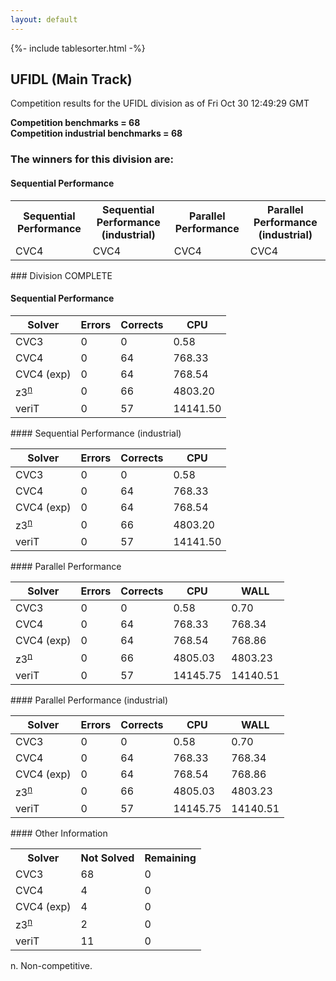 ```yaml
---
layout: default
---
```

{%- include tablesorter.html -%}

##  UFIDL (Main Track)

Competition results for the UFIDL division as of Fri Oct 30 12:49:29 GMT

**Competition benchmarks = 68** 
**<br/>Competition industrial benchmarks = 68** 

### The winners for this division are: 
#### Sequential Performance
<table>
<tr>
<th class="center">Sequential Performance</th>
<th class="center">Sequential Performance (industrial)</th>
<th class="center">Parallel Performance</th>
<th class="center">Parallel Performance (industrial)</th>
</tr>
<tr class="center">
<td>CVC4</td>
<td>CVC4</td>
<td>CVC4</td>
<td>CVC4</td>
</tr>
</table>
### Division COMPLETE
 




#### Sequential Performance
<table id="sequential" class="result sorted">
<thead>
<tr>
<th class="center">Solver</th><th class="center">Errors</th>
<th class="center">Corrects</th>
<th class="center">CPU</th>
</tr>
</thead>
<tr>
<td>CVC3</td>
<td class="right">0</td>
<td class="right">0</td>
<td class="right">0.58</td>
</tr>
<tr>
<td>CVC4</td>
<td class="right">0</td>
<td class="right">64</td>
<td class="right">768.33</td>
</tr>
<tr>
<td>CVC4 (exp)</td>
<td class="right">0</td>
<td class="right">64</td>
<td class="right">768.54</td>
</tr>
<tr>
<td><span class="non-competing-grey">z3<sup><a href="#fn">n</a></sup></span></td>
<td class="right">0</td>
<td class="right">66</td>
<td class="right">4803.20</td>
</tr>
<tr>
<td>veriT</td>
<td class="right">0</td>
<td class="right">57</td>
<td class="right">14141.50</td>
</tr>
</table>
#### Sequential Performance (industrial)
<table id="sequentiali" class="result sorted">
<thead>
<tr>
<th class="center">Solver</th><th class="center">Errors</th>
<th class="center">Corrects</th>
<th class="center">CPU</th>
</tr>
</thead>
<tr>
<td>CVC3</td>
<td class="right">0</td>
<td class="right">0</td>
<td class="right">0.58</td>
</tr>
<tr>
<td>CVC4</td>
<td class="right">0</td>
<td class="right">64</td>
<td class="right">768.33</td>
</tr>
<tr>
<td>CVC4 (exp)</td>
<td class="right">0</td>
<td class="right">64</td>
<td class="right">768.54</td>
</tr>
<tr>
<td><span class="non-competing-grey">z3<sup><a href="#fn">n</a></sup></span></td>
<td class="right">0</td>
<td class="right">66</td>
<td class="right">4803.20</td>
</tr>
<tr>
<td>veriT</td>
<td class="right">0</td>
<td class="right">57</td>
<td class="right">14141.50</td>
</tr>
</table>
#### Parallel Performance
<table id="parallel" class="result sorted">
<thead>
<tr>
<th class="center">Solver</th><th class="center">Errors</th>
<th class="center">Corrects</th>
<th class="center">CPU</th>
<th class="center">WALL</th>
</tr>
</thead>
<tr>
<td>CVC3</td>
<td class="right">0</td>
<td class="right">0</td>
<td class="right">0.58</td>
<td class="right">0.70</td>
</tr>
<tr>
<td>CVC4</td>
<td class="right">0</td>
<td class="right">64</td>
<td class="right">768.33</td>
<td class="right">768.34</td>
</tr>
<tr>
<td>CVC4 (exp)</td>
<td class="right">0</td>
<td class="right">64</td>
<td class="right">768.54</td>
<td class="right">768.86</td>
</tr>
<tr>
<td><span class="non-competing-grey">z3<sup><a href="#fn">n</a></sup></span></td>
<td class="right">0</td>
<td class="right">66</td>
<td class="right">4805.03</td>
<td class="right">4803.23</td>
</tr>
<tr>
<td>veriT</td>
<td class="right">0</td>
<td class="right">57</td>
<td class="right">14145.75</td>
<td class="right">14140.51</td>
</tr>

</table>
#### Parallel Performance (industrial)
<table id="paralleli" class="result sorted">
<thead>
<tr>
<th class="center">Solver</th><th class="center">Errors</th>
<th class="center">Corrects</th>
<th class="center">CPU</th>
<th class="center">WALL</th>
</tr>
</thead>
<tr>
<td>CVC3</td>
<td class="right">0</td>
<td class="right">0</td>
<td class="right">0.58</td>
<td class="right">0.70</td>
</tr>
<tr>
<td>CVC4</td>
<td class="right">0</td>
<td class="right">64</td>
<td class="right">768.33</td>
<td class="right">768.34</td>
</tr>
<tr>
<td>CVC4 (exp)</td>
<td class="right">0</td>
<td class="right">64</td>
<td class="right">768.54</td>
<td class="right">768.86</td>
</tr>
<tr>
<td><span class="non-competing-grey">z3<sup><a href="#fn">n</a></sup></span></td>
<td class="right">0</td>
<td class="right">66</td>
<td class="right">4805.03</td>
<td class="right">4803.23</td>
</tr>
<tr>
<td>veriT</td>
<td class="right">0</td>
<td class="right">57</td>
<td class="right">14145.75</td>
<td class="right">14140.51</td>
</tr>

</table>
#### Other Information
<table>
<tr>
<th class="center">Solver</th>
<th class="center">Not Solved</th>
<th class="center">Remaining</th>
</tr>
<tr>
<td>CVC3</td>
<td class="right">68</td>
<td class="right">0</td>
</tr>
<tr>
<td>CVC4</td>
<td class="right">4</td>
<td class="right">0</td>
</tr>
<tr>
<td>CVC4 (exp)</td>
<td class="right">4</td>
<td class="right">0</td>
</tr>
<tr>
<td><span class="non-competing-grey">z3<sup><a href="#fn">n</a></sup></span></td>
<td class="right">2</td>
<td class="right">0</td>
</tr>
<tr>
<td>veriT</td>
<td class="right">11</td>
<td class="right">0</td>
</tr>
</table>

<span id="fn"> n. Non-competitive.</span>
